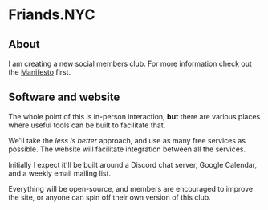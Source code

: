 # Friands.NYC

## About

I am creating a new social members club. For more information check out the [Manifesto](website/public/MANIFESTO.md) first.

## Software and website

The whole point of this is in-person interaction, **but** there are various places where useful tools can be built to facilitate that.

We'll take the _less is better_ approach, and use as many free services as possible. The website will facilitate integration between all the services.

Initially I expect it'll be built around a Discord chat server, Google Calendar, and a weekly email mailing list.

Everything will be open-source, and members are encouraged to improve the site, or anyone can spin off their own version of this club.
